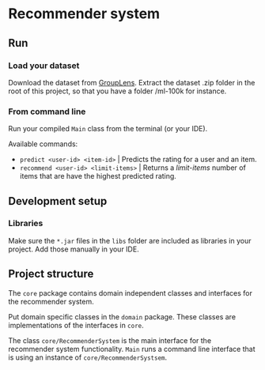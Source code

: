 Recommender system
===

## Run

### Load your dataset
Download the dataset from [GroupLens](http://www.grouplens.org/node/73). Extract the dataset .zip folder in the root of this project, so that you have a folder /ml-100k for instance.

### From command line
Run your compiled `Main` class from the terminal (or your IDE).

Available commands:

* `predict <user-id> <item-id>` | Predicts the rating for a user and an item.
* `recommend <user-id> <limit-items>` | Returns a *limit-items* number of items that are have the highest predicted rating.

## Development setup
### Libraries
Make sure the `*.jar` files in the `libs` folder are included as libraries in your project. Add those manually in your IDE.

## Project structure
The `core` package contains domain independent classes and interfaces for the recommender system.

Put domain specific classes in the `domain` package. These classes are implementations of the interfaces in `core`.

The class `core/RecommenderSystem` is the main interface for the recommender system functionality. `Main` runs a command line interface that is using an instance of `core/RecommenderSystsem`.
